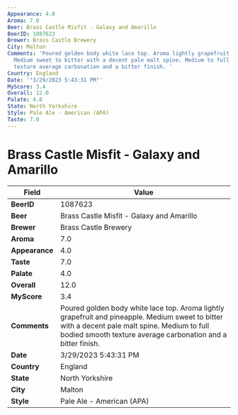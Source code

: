 ```yaml
---
Appearance: 4.0
Aroma: 7.0
Beer: Brass Castle Misfit - Galaxy and Amarillo
BeerID: 1087623
Brewer: Brass Castle Brewery
City: Malton
Comments: 'Poured golden body white lace top. Aroma lightly grapefruit and pineapple.
  Medium sweet to bitter with a decent pale malt spine. Medium to full bodied smooth
  texture average carbonation and a bitter finish. '
Country: England
Date: '"3/29/2023 5:43:31 PM"'
MyScore: 3.4
Overall: 12.0
Palate: 4.0
State: North Yorkshire
Style: Pale Ale - American (APA)
Taste: 7.0
---
```


# Brass Castle Misfit - Galaxy and Amarillo

| Field         | Value |
|---------------|-------|
| **BeerID** | 1087623 |
| **Beer** | Brass Castle Misfit - Galaxy and Amarillo |
| **Brewer** | Brass Castle Brewery |
| **Aroma** | 7.0 |
| **Appearance** | 4.0 |
| **Taste** | 7.0 |
| **Palate** | 4.0 |
| **Overall** | 12.0 |
| **MyScore** | 3.4 |
| **Comments** | Poured golden body white lace top. Aroma lightly grapefruit and pineapple. Medium sweet to bitter with a decent pale malt spine. Medium to full bodied smooth texture average carbonation and a bitter finish.  |
| **Date** | 3/29/2023 5:43:31 PM |
| **Country** | England |
| **State** | North Yorkshire |
| **City** | Malton |
| **Style** | Pale Ale - American (APA) |
